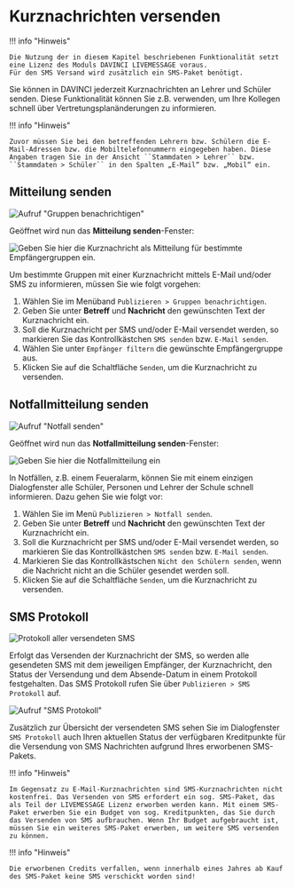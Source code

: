 # Kurznachrichten versenden

!!! info "Hinweis"

    Die Nutzung der in diesem Kapitel beschriebenen Funktionalität setzt eine Lizenz des Moduls DAVINCI LIVEMESSAGE voraus. 
    Für den SMS Versand wird zusätzlich ein SMS-Paket benötigt.

Sie können in DAVINCI jederzeit Kurznachrichten an Lehrer und Schüler senden. Diese Funktionalität können Sie z.B. verwenden, um Ihre Kollegen schnell über Vertretungsplanänderungen zu informieren.

!!! info "Hinweis"

    Zuvor müssen Sie bei den betreffenden Lehrern bzw. Schülern die E-Mail-Adressen bzw. die Mobiltelefonnummern eingegeben haben. Diese Angaben tragen Sie in der Ansicht ``Stammdaten > Lehrer`` bzw. ``Stammdaten > Schüler`` in den Spalten „E-Mail“ bzw. „Mobil“ ein.

## Mitteilung senden

![Aufruf "Gruppen benachrichtigen"](/assets/images/MitteilungSenden02.png)

Geöffnet wird nun das **Mitteilung senden**-Fenster:

![Geben Sie hier die Kurznachricht als Mitteilung für bestimmte Empfängergruppen ein.](/assets/images/MitteilungSenden01.png)

Um bestimmte Gruppen mit einer Kurznachricht mittels E-Mail und/oder SMS zu informieren, müssen Sie wie folgt vorgehen:

1. Wählen Sie im Menüband ``Publizieren > Gruppen benachrichtigen``. 
2. Geben Sie unter **Betreff** und **Nachricht** den gewünschten Text der Kurznachricht ein. 
3. Soll die Kurznachricht per SMS und/oder E-Mail versendet werden, so markieren Sie das Kontrollkästchen ``SMS senden`` bzw. ``E-Mail senden``.
4. Wählen Sie unter ``Empfänger filtern`` die gewünschte Empfängergruppe aus. 
5. Klicken Sie auf die Schaltfläche ``Senden``, um die Kurznachricht zu versenden.

## Notfallmitteilung senden

![Aufruf "Notfall senden"](/assets/images/NotfallSenden01.png)

Geöffnet wird nun das **Notfallmitteilung senden**-Fenster:

![Geben Sie hier die Notfallmitteilung ein](/assets/images/NotfallSenden02.png)

In Notfällen, z.B. einem Feueralarm, können Sie mit einem einzigen Dialogfenster alle Schüler, Personen und Lehrer der Schule schnell informieren. Dazu gehen Sie wie folgt vor:

1. Wählen Sie im Menü ``Publizieren > Notfall senden``.
2. Geben Sie unter **Betreff** und **Nachricht** den gewünschten Text der Kurznachricht ein. 
3. Soll die Kurznachricht per SMS und/oder E-Mail versendet werden, so markieren Sie das Kontrollkästchen ``SMS senden`` bzw. ``E-Mail senden``.
4. Markieren Sie das Kontrollkästschen ``Nicht den Schülern senden``, wenn die Nachricht nicht an die Schüler gesendet werden soll.
5. Klicken Sie auf die Schaltfläche ``Senden``, um die Kurznachricht zu versenden.

## SMS Protokoll

![Protokoll aller versendeten SMS](/assets/images/sms.protokoll.png)

Erfolgt das Versenden der Kurznachricht der SMS, so werden alle gesendeten SMS mit dem jeweiligen Empfänger, der Kurznachricht, den Status der Versendung und dem Absende-Datum in einem Protokoll festgehalten. Das SMS Protokoll rufen Sie über ``Publizieren > SMS Protokoll`` auf.

![Aufruf "SMS Protokoll"](/assets/images/sms.protokoll01.png)

Zusätzlich zur Übersicht der versendeten SMS sehen Sie im Dialogfenster ``SMS Protokoll`` auch Ihren aktuellen Status der verfügbaren Kreditpunkte für die Versendung von SMS Nachrichten aufgrund Ihres erworbenen SMS-Pakets.

!!! info "Hinweis"

    Im Gegensatz zu E-Mail-Kurznachrichten sind SMS-Kurznachrichten nicht kostenfrei. Das Versenden von SMS erfordert ein sog. SMS-Paket, das als Teil der LIVEMESSAGE Lizenz erworben werden kann. Mit einem SMS-Paket erwerben Sie ein Budget von sog. Kreditpunkten, das Sie durch das Versenden von SMS aufbrauchen. Wenn Ihr Budget aufgebraucht ist, müssen Sie ein weiteres SMS-Paket erwerben, um weitere SMS versenden zu können.

!!! info "Hinweis"

    Die erworbenen Credits verfallen, wenn innerhalb eines Jahres ab Kauf des SMS-Paket keine SMS verschickt worden sind!
